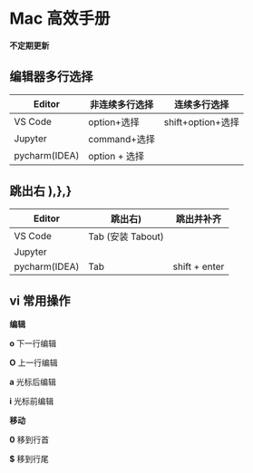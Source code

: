 # Mac 高效手册

**不定期更新**

## 编辑器多行选择

|   Editor | 非连续多行选择 |连续多行选择 |
|-------------|------------|----------|
| VS Code     | option+选择 | shift+option+选择 |
| Jupyter     | command+选择|
|pycharm(IDEA)| option + 选择|

## 跳出右 ),},}

|   Editor    |跳出右)      | 跳出并补齐|
|-------------|------------| ---------
| VS Code     | Tab (安装 Tabout)| 
| Jupyter     | |
|pycharm(IDEA)| Tab| shift + enter

## vi 常用操作

**编辑**

**o** 下一行编辑

**O** 上一行编辑

**a** 光标后编辑

**i** 光标前编辑

**移动**

**0** 移到行首

**$** 移到行尾


